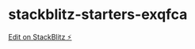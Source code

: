 # stackblitz-starters-exqfca

[Edit on StackBlitz ⚡️](https://stackblitz.com/edit/stackblitz-starters-exqfca)